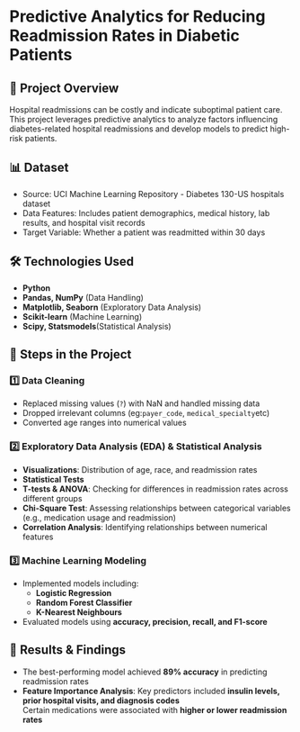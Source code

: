 # Predictive Analytics for Reducing Readmission Rates in Diabetic Patients  

## 📌 Project Overview  
Hospital readmissions can be costly and indicate suboptimal patient care. This project leverages predictive analytics to analyze factors influencing diabetes-related hospital readmissions and develop models to predict high-risk patients.  

## 📊 Dataset  
- Source: UCI Machine Learning Repository - Diabetes 130-US hospitals dataset  
- Data Features: Includes patient demographics, medical history, lab results, and hospital visit records  
- Target Variable: Whether a patient was readmitted within 30 days  

## 🛠️ Technologies Used  
- **Python**  
- **Pandas, NumPy** (Data Handling)  
- **Matplotlib, Seaborn** (Exploratory Data Analysis)  
- **Scikit-learn** (Machine Learning)
- **Scipy, Statsmodels**(Statistical Analysis) 

## 🚀 Steps in the Project  

### **1️⃣ Data Cleaning**  
- Replaced missing values (`?`) with NaN and handled missing data  
- Dropped irrelevant columns (eg:`payer_code`, `medical_specialty`etc)  
- Converted age ranges into numerical values  

### **2️⃣ Exploratory Data Analysis (EDA) & Statistical Analysis**  
- **Visualizations**: Distribution of age, race, and readmission rates
- **Statistical Tests**
- **T-tests & ANOVA**: Checking for differences in readmission rates across different groups  
- **Chi-Square Test**: Assessing relationships between categorical variables (e.g., medication usage and readmission)  
- **Correlation Analysis**: Identifying relationships between numerical features

### **3️⃣ Machine Learning Modeling**  
- Implemented models including:  
  - **Logistic Regression**  
  - **Random Forest Classifier**  
  - **K-Nearest Neighbours**
- Evaluated models using **accuracy, precision, recall, and F1-score**  

## 📌 Results & Findings  
- The best-performing model achieved **89% accuracy** in predicting readmission rates  
- **Feature Importance Analysis**: Key predictors included **insulin levels, prior hospital visits, and diagnosis codes**  
  Certain medications were associated with **higher or lower readmission rates**
  
